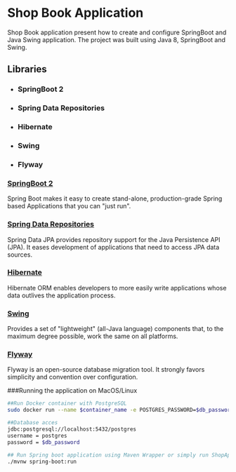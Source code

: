 # Shop Book Application</h1>

Shop Book application present how to create and configure SpringBoot and Java Swing application. The project was built
using Java 8, SpringBoot and Swing.

## Libraries

- ### SpringBoot 2
- ### Spring Data Repositories
- ### Hibernate
- ### Swing
- ### Flyway

### [SpringBoot 2](https://spring.io/projects/spring-boot)

Spring Boot makes it easy to create stand-alone, production-grade Spring based Applications that you can "just run".

### [Spring Data Repositories](https://docs.spring.io/spring-data/jpa/docs/2.5.3/reference/html/#reference)

Spring Data JPA provides repository support for the Java Persistence API (JPA). It eases development of applications
that need to access JPA data sources.

### [Hibernate](https://hibernate.org/orm/)

Hibernate ORM enables developers to more easily write applications whose data outlives the application process.

### [Swing](https://docs.oracle.com/javase/7/docs/api/javax/swing/package-summary.html)

Provides a set of "lightweight" (all-Java language) components that, to the maximum degree possible, work the same on
all platforms.

### [Flyway](https://flywaydb.org/documentation/)

Flyway is an open-source database migration tool. It strongly favors simplicity and convention over configuration.

###Running the application on MacOS/Linux
```bash
##Run Docker container with PostgreSQL
sudo docker run --name $container_name -e POSTGRES_PASSWORD=$db_password -d
```
```bash
##Database acces
jdbc:postgresql://localhost:5432/postgres
username = postgres
password = $db_password
```
```bash
## Run Spring boot application using Maven Wrapper or simply run ShopApplication.java class
./mvnw spring-boot:run

